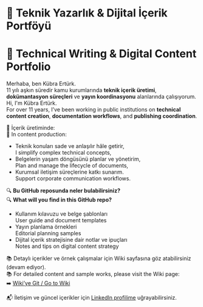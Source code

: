 # 📝 Teknik Yazarlık & Dijital İçerik Portföyü  
# 📝 Technical Writing & Digital Content Portfolio

Merhaba, ben Kübra Ertürk.  
11 yılı aşkın süredir kamu kurumlarında **teknik içerik üretimi**, **dokümantasyon süreçleri** ve **yayın koordinasyonu** alanlarında çalışıyorum.  
Hi, I'm Kübra Ertürk.  
For over 11 years, I’ve been working in public institutions on **technical content creation**, **documentation workflows**, and **publishing coordination**.

📍 İçerik üretiminde:  
📍 In content production:
- Teknik konuları sade ve anlaşılır hâle getirir,  
  I simplify complex technical concepts,  
- Belgelerin yaşam döngüsünü planlar ve yönetirim,  
  Plan and manage the lifecycle of documents,  
- Kurumsal iletişim süreçlerine katkı sunarım.  
  Support corporate communication workflows.

🔍 **Bu GitHub reposunda neler bulabilirsiniz?**  
🔍 **What will you find in this GitHub repo?**
- Kullanım kılavuzu ve belge şablonları  
  User guide and document templates  
- Yayın planlama örnekleri  
  Editorial planning samples  
- Dijital içerik stratejisine dair notlar ve ipuçları  
  Notes and tips on digital content strategy

📚 Detaylı içerikler ve örnek çalışmalar için Wiki sayfasına göz atabilirsiniz (devam ediyor).  
📚 For detailed content and sample works, please visit the Wiki page:  
➡️ [Wiki’ye Git / Go to Wiki](https://github.com/soft-tech-writer/tech-writing-portfolio/wiki)

📬 İletişim ve güncel içerikler için [LinkedIn profilime](https://www.linkedin.com/in/kubrae/overlay/about-this-profile/) uğrayabilirsiniz.
